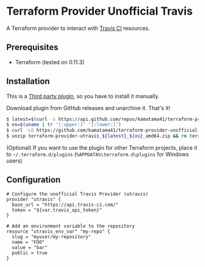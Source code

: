 # Terraform Provider Unofficial Travis

A Terraform provider to interact with [Travis CI](https://travis-ci.com/) resources.

## Prerequisites
- Terraform (tested on 0.11.3)

## Installation
This is a [Third party plugin](https://www.terraform.io/docs/configuration/providers.html#third-party-plugins), so you have to install it manually.

Download plugin from GitHub releases and unarchive it. That's it!
```sh
$ latest=$(curl -s https://api.github.com/repos/kamatama41/terraform-provider-unofficial-travis/releases/latest | jq -r ".name")
$ os=$(uname | tr '[:upper:]' '[:lower:]')
$ curl -LO https://github.com/kamatama41/terraform-provider-unofficial-travis/releases/download/${latest}/terraform-provider-utravis_${latest}_${os}_amd64.zip
$ unzip terraform-provider-utravis_${latest}_${os}_amd64.zip && rm terraform-provider-utravis_${latest}_${os}_amd64.zip
```

(Optional) If you want to use the plugin for other Terraform projects, place it to `~/.terraform.d/plugins` (`%APPDATA%\terraform.d\plugins` for Windows users)

## Configuration
```hcl
# Configure the unofficial Travis Provider (utravis)
provider "utravis" {
  base_url = "https://api.travis-ci.com/"
  token = "${var.travis_api_token}"
}

# Add an environment variable to the repository
resource "utravis_env_var" "my-repo" {
  slug = "myuser/my-repository"
  name = "FOO"
  value = "bar"
  public = true
}
```
